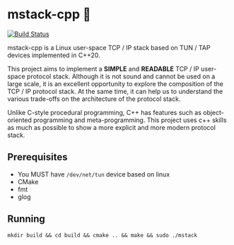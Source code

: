 # mstack-cpp 🧐

[![Build Status](https://travis-ci.org/Qanora/mstack-cpp.svg?branch=master)](https://travis-ci.org/Qanora/mstack-cpp)

mstack-cpp is a Linux user-space TCP / IP stack based on TUN / TAP devices implemented in C++20.

This project aims to implement a **SIMPLE** and **READABLE** TCP / IP user-space protocol stack. Although it is not sound and cannot be used on a large scale, it is an excellent opportunity to explore the composition of the TCP / IP protocol stack. At the same time, it can help us to understand the various trade-offs on the architecture of the protocol stack.

Unlike C-style procedural programming, C++ has features such as object-oriented programming and meta-programming. This project uses c++ skills as much as possible to show a more explicit and more modern protocol stack.

## Prerequisites
  + You MUST have ```/dev/net/tun``` device based on linux
  + CMake
  + fmt
  + glog

## Running
```
mkdir build && cd build && cmake .. && make && sudo ./mstack
```
